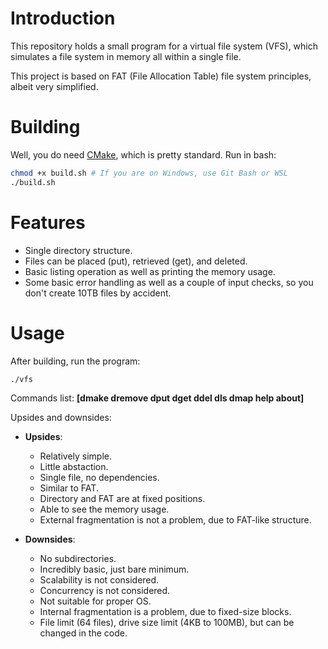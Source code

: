 # Introduction
This repository holds a small program for a virtual file system (VFS), which simulates a file system in memory all within a single file.

This project is based on FAT (File Allocation Table) file system principles, albeit very simplified.

# Building
Well, you do need [CMake](https://cmake.org/), which is pretty standard. Run in bash:
```bash
chmod +x build.sh # If you are on Windows, use Git Bash or WSL
./build.sh
```

# Features
- Single directory structure.
- Files can be placed (put), retrieved (get), and deleted.
- Basic listing operation as well as printing the memory usage.
- Some basic error handling as well as a couple of input checks, so you don't create 10TB files by accident.

# Usage
After building, run the program:
```bash
./vfs
```

Commands list:
**[dmake dremove dput dget ddel dls dmap help about]**

Upsides and downsides:

- **Upsides**:
  - Relatively simple.
  - Little abstaction.
  - Single file, no dependencies.
  - Similar to FAT.
  - Directory and FAT are at fixed positions.
  - Able to see the memory usage.
  - External fragmentation is not a problem, due to FAT-like structure.

- **Downsides**:
  - No subdirectories.
  - Incredibly basic, just bare minimum.
  - Scalability is not considered.
  - Concurrency is not considered.
  - Not suitable for proper OS.
  - Internal fragmentation is a problem, due to fixed-size blocks.
  - File limit (64 files), drive size limit (4KB to 100MB), but can be changed in the code.